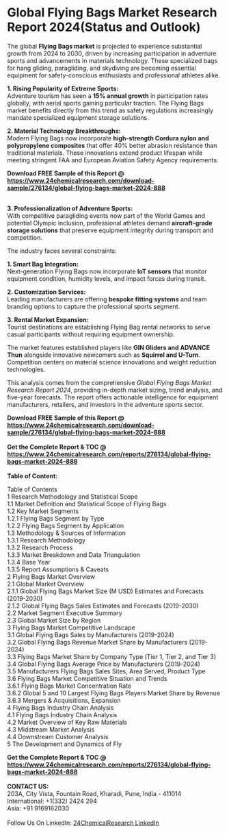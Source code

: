 <h1>Global Flying Bags Market Research Report 2024(Status and Outlook)</h1><p>The global <strong>Flying Bags market</strong> is projected to experience substantial growth from 2024 to 2030, driven by increasing participation in adventure sports and advancements in materials technology. These specialized bags for hang gliding, paragliding, and skydiving are becoming essential equipment for safety-conscious enthusiasts and professional athletes alike.</p><p><strong>1. Rising Popularity of Extreme Sports:</strong><br>
Adventure tourism has seen a <strong>15% annual growth</strong> in participation rates globally, with aerial sports gaining particular traction. The Flying Bags market benefits directly from this trend as safety regulations increasingly mandate specialized equipment storage solutions.</p><p><strong>2. Material Technology Breakthroughs:</strong><br>
Modern Flying Bags now incorporate <strong>high-strength Cordura nylon and polypropylene composites</strong> that offer 40% better abrasion resistance than traditional materials. These innovations extend product lifespan while meeting stringent FAA and European Aviation Safety Agency requirements.</p><div><b>Download FREE Sample of this Report @ 
            <a href="https://www.24chemicalresearch.com/download-sample/276134/global-flying-bags-market-2024-888">
            https://www.24chemicalresearch.com/download-sample/276134/global-flying-bags-market-2024-888</a></b></div><br><p><strong>3. Professionalization of Adventure Sports:</strong><br>
With competitive paragliding events now part of the World Games and potential Olympic inclusion, professional athletes demand <strong>aircraft-grade storage solutions</strong> that preserve equipment integrity during transport and competition.</p><p>The industry faces several constraints:</p><p><strong>1. Smart Bag Integration:</strong><br>
Next-generation Flying Bags now incorporate <strong>IoT sensors</strong> that monitor equipment condition, humidity levels, and impact forces during transit.</p><p><strong>2. Customization Services:</strong><br>
Leading manufacturers are offering <strong>bespoke fitting systems</strong> and team branding options to capture the professional sports segment.</p><p><strong>3. Rental Market Expansion:</strong><br>
Tourist destinations are establishing Flying Bag rental networks to serve casual participants without requiring equipment ownership.</p><p>The market features established players like <strong>GIN Gliders and ADVANCE Thun</strong> alongside innovative newcomers such as <strong>Squirrel and U-Turn</strong>. Competition centers on material science innovations and weight reduction technologies.</p><p>This analysis comes from the comprehensive <em>Global Flying Bags Market Research Report 2024</em>, providing in-depth market sizing, trend analysis, and five-year forecasts. The report offers actionable intelligence for equipment manufacturers, retailers, and investors in the adventure sports sector.</p><div><b>Download FREE Sample of this Report @ 
            <a href="https://www.24chemicalresearch.com/download-sample/276134/global-flying-bags-market-2024-888">
            https://www.24chemicalresearch.com/download-sample/276134/global-flying-bags-market-2024-888</a></b></div><br><div><b>Get the Complete Report & TOC @ 
            <a href="https://www.24chemicalresearch.com/reports/276134/global-flying-bags-market-2024-888">
            https://www.24chemicalresearch.com/reports/276134/global-flying-bags-market-2024-888</a></b></div><br>
            <b>Table of Content:</b><p>Table of Contents<br />
1 Research Methodology and Statistical Scope<br />
1.1 Market Definition and Statistical Scope of Flying Bags<br />
1.2 Key Market Segments<br />
1.2.1 Flying Bags Segment by Type<br />
1.2.2 Flying Bags Segment by Application<br />
1.3 Methodology & Sources of Information<br />
1.3.1 Research Methodology<br />
1.3.2 Research Process<br />
1.3.3 Market Breakdown and Data Triangulation<br />
1.3.4 Base Year<br />
1.3.5 Report Assumptions & Caveats<br />
2 Flying Bags Market Overview<br />
2.1 Global Market Overview<br />
2.1.1 Global Flying Bags Market Size (M USD) Estimates and Forecasts (2019-2030)<br />
2.1.2 Global Flying Bags Sales Estimates and Forecasts (2019-2030)<br />
2.2 Market Segment Executive Summary<br />
2.3 Global Market Size by Region<br />
3 Flying Bags Market Competitive Landscape<br />
3.1 Global Flying Bags Sales by Manufacturers (2019-2024)<br />
3.2 Global Flying Bags Revenue Market Share by Manufacturers (2019-2024)<br />
3.3 Flying Bags Market Share by Company Type (Tier 1, Tier 2, and Tier 3)<br />
3.4 Global Flying Bags Average Price by Manufacturers (2019-2024)<br />
3.5 Manufacturers Flying Bags Sales Sites, Area Served, Product Type<br />
3.6 Flying Bags Market Competitive Situation and Trends<br />
3.6.1 Flying Bags Market Concentration Rate<br />
3.6.2 Global 5 and 10 Largest Flying Bags Players Market Share by Revenue<br />
3.6.3 Mergers & Acquisitions, Expansion<br />
4 Flying Bags Industry Chain Analysis<br />
4.1 Flying Bags Industry Chain Analysis<br />
4.2 Market Overview of Key Raw Materials<br />
4.3 Midstream Market Analysis<br />
4.4 Downstream Customer Analysis<br />
5 The Development and Dynamics of Fly</p><div><b>Get the Complete Report & TOC @ 
            <a href="https://www.24chemicalresearch.com/reports/276134/global-flying-bags-market-2024-888">
            https://www.24chemicalresearch.com/reports/276134/global-flying-bags-market-2024-888</a></b></div><br><b>CONTACT US:</b><br>
            203A, City Vista, Fountain Road, Kharadi, Pune, India - 411014<br>
            International: +1(332) 2424 294<br>
            Asia: +91 9169162030 <br><br>
            Follow Us On LinkedIn: <a href="https://www.linkedin.com/company/24chemicalresearch/">24ChemicalResearch LinkedIn</a>